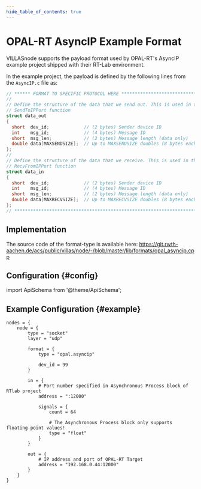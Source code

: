 ```yaml
---
hide_table_of_contents: true
---
```


# OPAL-RT AsyncIP Example Format

VILLASnode supports the payload format used by OPAL-RT's AsyncIP example project shipped with their RT-Lab environment.

In the example project, the payload is defined by the following lines from the `AsyncIP.c` file as:

```c
// ****** FORMAT TO SPECIFIC PROTOCOL HERE ******************************
//
// Define the structure of the data that we send out. This is used in the
// SendToIPPort function
struct data_out
{
  short  dev_id;             // (2 bytes) Sender device ID
  int    msg_id;             // (4 bytes) Message ID
  short  msg_len;            // (2 bytes) Message length (data only)
  double data[MAXSENDSIZE];  // Up to MAXSENDSIZE doubles (8 bytes each)
};
//
// Define the structure of the data that we receive. This is used in the
// RecvFromIPPort function
struct data_in
{
  short  dev_id;             // (2 bytes) Sender device ID
  int    msg_id;             // (4 bytes) Message ID
  short  msg_len;            // (2 bytes) Message length (data only)
  double data[MAXRECVSIZE];  // Up to MAXRECVSIZE doubles (8 bytes each)
};
// **********************************************************************
```

## Implementation

The source code of the format-type is available here:
https://git.rwth-aachen.de/acs/public/villas/node/-/blob/master/lib/formats/opal_asyncip.cpp

## Configuration {#config}

import ApiSchema from '@theme/ApiSchema';

<ApiSchema id="node" example pointer="#/components/schemas/villas_binary" />

## Example Configuration {#example}

``` url="external/node/etc/examples/formats/opal-asyncip.conf" title="node/etc/examples/formats/opal-asyncip.conf"
nodes = {
	node = {
		type = "socket"
		layer = "udp"

		format = {
			type = "opal.asyncip"

			dev_id = 99
		}

		in = {
			# Port number specified in Asynchronous Process block of RTlab project
			address = ":12000"

			signals = {
				count = 64

				# The Asynchronous Process block only supports floating point values!
				type = "float"
			}
		}

		out = {
			# IP address and port of OPAL-RT Target
			address = "192.168.0.44:12000"
		}
	}
}
```
